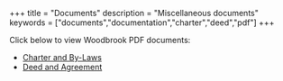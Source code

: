 +++
title = "Documents"
description = "Miscellaneous documents"
keywords = ["documents","documentation","charter","deed","pdf"]
+++

Click below to view Woodbrook PDF documents:

* [Charter and By-Laws](/doc/WoodbrookCivicAssociation_CharterAndBy-Laws_Final.pdf)
* [Deed and Agreement](/doc/WoodbrookCivicAssociation_OriginalDeedAndAgreement_Final.pdf)

</br>&nbsp;</br>
